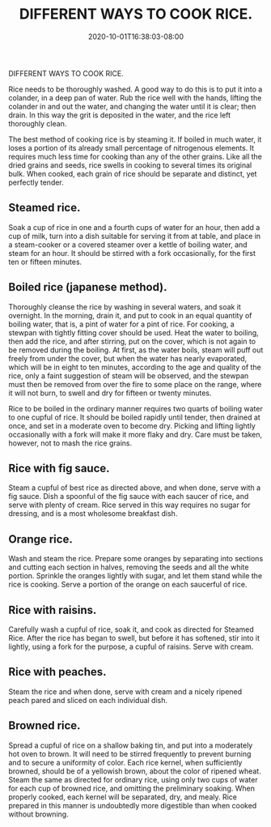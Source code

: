 ﻿---
title: "DIFFERENT WAYS TO COOK RICE."
date: 2020-10-01T16:38:03-08:00
description: "Kitchen Tips for Web Success"
featured_image: "/images/Kitchen.jpg"
tags: ["Kitchen"]
---

DIFFERENT WAYS TO COOK RICE. 

Rice needs to be thoroughly washed. A good way to do this is to put it into a colander,  in a deep pan of water. Rub the rice well with the hands, lifting the  colander in and out the water, and changing the water until it is clear; then drain. In this way the grit is deposited in the water, and the rice left thoroughly clean. 

The best method of cooking rice is by steaming it. If boiled in much water, it loses a portion of its already small percentage of nitrogenous elements. It requires much less time for cooking than any of the other grains. Like all the dried grains and seeds, rice swells in cooking to several times its original bulk. When cooked, each grain of rice should be separate and distinct, yet perfectly tender. 

Steamed rice.
-------------

Soak a cup of rice in one and a fourth cups of water for an hour, then add a cup of milk, turn into a dish suitable for serving it from at table, and place in a steam-cooker or a covered steamer over a kettle of boiling water, and steam for an hour. It should be stirred with a fork occasionally, for the first ten or fifteen minutes. 

Boiled rice (japanese method).
------------------------------ 

Thoroughly cleanse the rice by washing in several waters, and soak it overnight.  In the morning, drain it, and put to cook in an equal quantity of boiling water, that is, a pint of water for a pint of rice. For cooking, a stewpan with tightly fitting cover should be used. Heat the water to boiling, then add the rice, and after stirring, put on the cover, which is not again to be removed during the boiling. At first, as the water boils, steam will puff out freely from under the cover, but when the water has nearly evaporated, which will be in eight to ten minutes, according to the age and quality of the rice, only a faint suggestion of steam will be observed, and the stewpan must then be removed from over the fire to some place on the range, where it will not burn, to swell and dry for fifteen or twenty minutes. 

Rice to be boiled in the ordinary manner requires two quarts of boiling water to one cupful of rice. It should be boiled rapidly until tender, then drained at once, and set in a moderate oven to become dry. Picking and lifting lightly occasionally with a fork will make it more flaky and dry. Care must be taken, however, not to mash the rice grains. 

Rice with fig sauce.
--------------------

Steam a cupful of best rice as directed above, and when done, serve with a fig sauce. Dish a spoonful of  the fig sauce with each saucer of rice, and serve with plenty of cream. Rice served in this way requires no sugar for dressing, and is a most wholesome breakfast dish. 

Orange rice.
-----------

Wash and steam the rice. Prepare some oranges by separating into sections and cutting each section in halves, removing the seeds and all the white portion. Sprinkle the oranges lightly with sugar, and let them stand while the rice is cooking. Serve a portion of the orange on each saucerful of rice. 

Rice with raisins.
-------------------

Carefully wash a cupful of rice, soak it, and cook as directed for Steamed Rice. After the rice has began to swell, but before it has softened, stir into it lightly, using a fork for the purpose, a cupful of raisins. Serve with cream. 

Rice with peaches.
------------------

Steam the rice and when done, serve with cream and a nicely ripened peach pared and sliced on each individual dish. 

Browned rice.
-------------

Spread a cupful of rice on a shallow baking tin, and put into a moderately hot oven to brown. It will need to be stirred frequently to prevent burning and to secure a uniformity of color. Each rice kernel, when sufficiently browned, should be of a yellowish brown, about the color of ripened wheat. Steam the same as directed for ordinary rice, using only two cups of water for each cup of browned rice, and omitting the preliminary soaking. When properly cooked, each kernel will be separated, dry, and mealy. Rice prepared in this manner is undoubtedly more digestible than when cooked without browning. 


